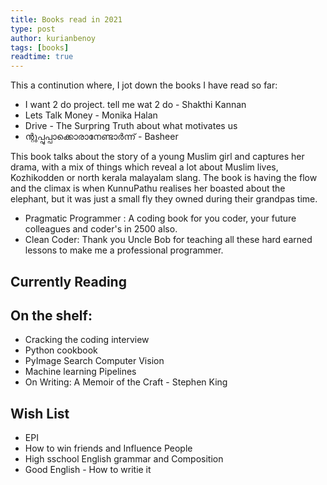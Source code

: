 ```yaml
---
title: Books read in 2021
type: post
author: kurianbenoy
tags: [books]
readtime: true
---
```


This a continution where, I jot down the books I have read so far:

-  I want 2 do project. tell me wat 2 do - Shakthi Kannan
- Lets Talk Money - Monika Halan
- Drive - The Surpring Truth about what motivates us
-  ന്റുപ്പുപ്പാക്കൊരാനേണ്ടാർന്ന് - Basheer 

This book talks about the story of a young Muslim girl and captures her drama, with a mix of things
which reveal a lot about Muslim lives, Kozhikodden or north kerala malayalam slang. The book is having
the flow and the climax is when KunnuPathu realises her boasted about the elephant, but it was just a small fly
they owned during their grandpas time.
- Pragmatic Programmer : A coding book for you coder, your future colleagues and coder's in 2500 also.
- Clean Coder: Thank you Uncle Bob for teaching all these hard earned lessons to make me a professional programmer.

## Currently Reading


## On the shelf:

- Cracking the coding interview
- Python cookbook
- PyImage Search Computer Vision
- Machine learning Pipelines
 - On Writing: A Memoir of the Craft - Stephen King

## Wish List

- EPI
- How to win friends and Influence People
- High sschool English grammar and Composition
- Good English - How to writie it
